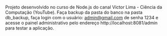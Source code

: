 Projeto desenvolvido no curso de Node.js do canal Victor Lima - Ciência da Computação (YouTube). 
Faça backup da pasta do banco na pasta db_backup, faça login com o usuário: admin@gmail.com de 
senha 1234 e acesse o painel administrativo pelo endereço 
http://localhost:8081/admin para testar a aplicação.

